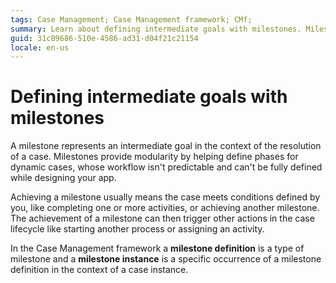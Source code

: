 ```yaml
---
tags: Case Management; Case Management framework; CMf;
summary: Learn about defining intermediate goals with milestones. Milestones provide modularity by helping define phases for dynamic cases. 
guid: 31c89686-510e-4586-ad31-d04f21c21154
locale: en-us
---
```


# Defining intermediate goals with milestones

A milestone represents an intermediate goal in the context of the resolution of a case. Milestones provide modularity by helping define phases for dynamic cases, whose workflow isn't predictable and can't be fully defined while designing your app.

Achieving a milestone usually means the case meets conditions defined by you, like completing one or more activities, or achieving another milestone.
The achievement of a milestone can then trigger other actions in the case lifecycle like starting another process or assigning an activity.

In the Case Management framework a **milestone definition** is a type of milestone and a **milestone instance** is a specific occurrence of a milestone definition in the context of a case instance.
